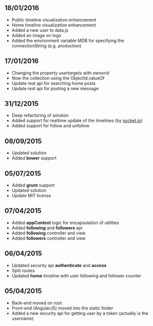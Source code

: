 ## 18/01/2016
* Public timeline visualization enhancement
* Home timeline visualization enhancement
* Added a new user to data.js
* Added an image on logo
* Added the environment variable MDB for specifying the connectionString (e.g. production)


## 17/01/2016
* Changing the property *usertargets* with *ownerid*
* Now the collection using the ObjectId.valueOf
* Update rest api for searching home posts
* Update rest api for posting a new message

## 31/12/2015
* Deep refactoring of solution
* Added support for realtime update of the timelines (by [socket.io](http://socket.io/))
* Added support for follow and unfollow

## 08/09/2015
* Updated solution
* Added **bower** support

## 05/07/2015
* Added **grunt** support
* Updated solution
* Update MIT license

## 07/04/2015
* Added **appContext** logic for encapsulation of utilities
* Added **following** and **followers** api
* Added **following** controller and view
* Added **followers** controller and view

## 06/04/2015
* Updated security api **authenticate** and **access**
* Split routes
* Updated **home** timeline with user following and follower counter

## 05/04/2015
* Back-end moved on root.
* Front-end (AngularJS) moved into the static folder
* Added a new security api for getting user by a token (actually is the username)
